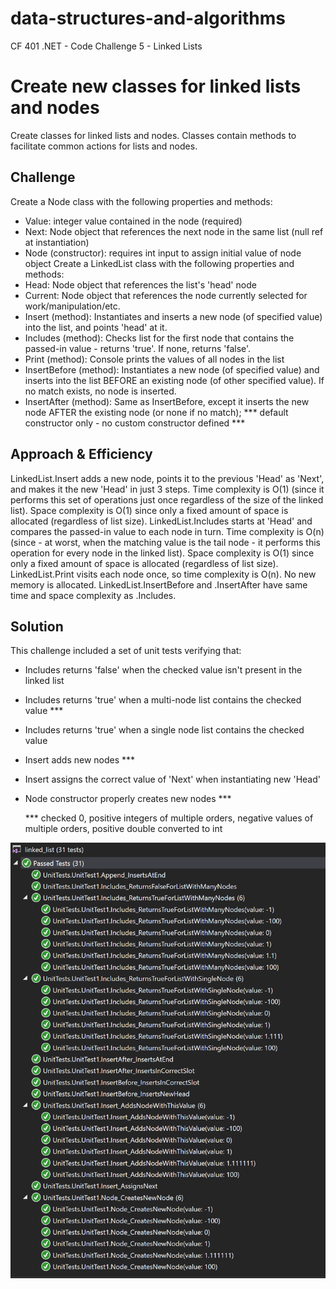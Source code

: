 # data-structures-and-algorithms
CF 401 .NET - Code Challenge 5 - Linked Lists

# Create new classes for linked lists and nodes
Create classes for linked lists and nodes. Classes contain methods to facilitate common actions for lists and nodes.

## Challenge
Create a Node class with the following properties and methods:
 - Value: integer value contained in the node (required)
 - Next: Node object that references the next node in the same list (null ref at instantiation)
 - Node (constructor): requires int input to assign initial value of node object
Create a LinkedList class with the following properties and methods:
 - Head: Node object that references the list's 'head' node
 - Current: Node object that references the node currently selected for work/manipulation/etc.
 - Insert (method): Instantiates and inserts a new node (of specified value) into the list, and points 'head' at it.
 - Includes (method): Checks list for the first node that contains the passed-in value - returns 'true'. If none, returns 'false'.
 - Print (method): Console prints the values of all nodes in the list
 - InsertBefore (method): Instantiates a new node (of specified value) and inserts into the list BEFORE an existing node (of other specified value). If no match exists, no node is inserted.
 - InsertAfter (method): Same as InsertBefore, except it inserts the new node AFTER the existing node (or none if no match);
  *** default constructor only - no custom constructor defined ***

## Approach & Efficiency
LinkedList.Insert adds a new node, points it to the previous 'Head' as 'Next', and makes it the new 'Head' in just 3 steps. Time complexity is O(1) (since it performs this set of operations just once regardless of the size of the linked list). Space complexity is O(1) since only a fixed amount of space is allocated (regardless of list size).
LinkedList.Includes starts at 'Head' and compares the passed-in value to each node in turn. Time complexity is O(n) (since - at worst, when the matching value is the tail node - it performs this operation for every node in the linked list). Space complexity is O(1) since only a fixed amount of space is allocated (regardless of list size).
LinkedList.Print visits each node once, so time complexity is O(n). No new memory is allocated.
LinkedList.InsertBefore and .InsertAfter have same time and space complexity as .Includes.

## Solution
This challenge included a set of unit tests verifying that:
 - Includes returns 'false' when the checked value isn't present in the linked list
 - Includes returns 'true' when a multi-node list contains the checked value ***
 - Includes returns 'true' when a single node list contains the checked value
 - Insert adds new nodes ***
 - Insert assigns the correct value of 'Next' when instantiating new 'Head'
 - Node constructor properly creates new nodes ***

   *** checked 0, positive integers of multiple orders, negative values of multiple orders, positive double converted to int

 ![unit tests](assets/unit-tests-all-pass.PNG)